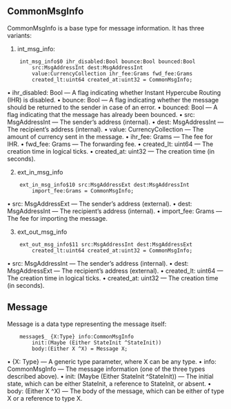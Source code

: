 ## CommonMsgInfo

CommonMsgInfo is a base type for message information. It has three variants:

1. int_msg_info:

```code
    int_msg_info$0 ihr_disabled:Bool bounce:Bool bounced:Bool
        src:MsgAddressInt dest:MsgAddressInt 
        value:CurrencyCollection ihr_fee:Grams fwd_fee:Grams
        created_lt:uint64 created_at:uint32 = CommonMsgInfo;
```

• ihr_disabled: Bool — A flag indicating whether Instant Hypercube Routing (IHR) is disabled.
• bounce: Bool — A flag indicating whether the message should be returned to the sender in case of an error.
• bounced: Bool — A flag indicating that the message has already been bounced.
• src: MsgAddressInt — The sender’s address (internal).
• dest: MsgAddressInt — The recipient’s address (internal).
• value: CurrencyCollection — The amount of currency sent in the message.
• ihr_fee: Grams — The fee for IHR.
• fwd_fee: Grams — The forwarding fee.
• created_lt: uint64 — The creation time in logical ticks.
• created_at: uint32 — The creation time (in seconds).

2. ext_in_msg_info

```code
    ext_in_msg_info$10 src:MsgAddressExt dest:MsgAddressInt
        import_fee:Grams = CommonMsgInfo;
```

• src: MsgAddressExt — The sender’s address (external).
• dest: MsgAddressInt — The recipient’s address (internal).
• import_fee: Grams — The fee for importing the message.

3. ext_out_msg_info

```code
    ext_out_msg_info$11 src:MsgAddressInt dest:MsgAddressExt
        created_lt:uint64 created_at:uint32 = CommonMsgInfo;
```

• src: MsgAddressInt — The sender’s address (internal).
• dest: MsgAddressExt — The recipient’s address (external).
• created_lt: uint64 — The creation time in logical ticks.
• created_at: uint32 — The creation time (in seconds).

## Message

Message is a data type representing the message itself:

```code
    message$_ {X:Type} info:CommonMsgInfo
        init:(Maybe (Either StateInit ^StateInit))
        body:(Either X ^X) = Message X;
```

• {X: Type} — A generic type parameter, where X can be any type.
• info: CommonMsgInfo — The message information (one of the three types described above).
• init: (Maybe (Either StateInit ^StateInit)) — The initial state, which can be either StateInit, a reference to StateInit, or absent.
• body: (Either X ^X) — The body of the message, which can be either of type X or a reference to type X.
